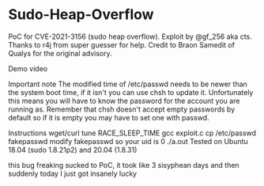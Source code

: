 # Sudo-Heap-Overflow
PoC for CVE-2021-3156 (sudo heap overflow). Exploit by @gf_256 aka cts. Thanks to r4j from super guesser for help. Credit to Braon Samedit of Qualys for the original advisory.

Demo video

Important note
The modified time of /etc/passwd needs to be newer than the system boot time, if it isn't you can use chsh to update it. Unfortunately this means you will have to know the password for the account you are running as. Remember that chsh doesn't accept empty passwords by default so if it is empty you may have to set one with passwd.

Instructions
wget/curl
tune RACE_SLEEP_TIME
gcc exploit.c
cp /etc/passwd fakepasswd
modify fakepasswd so your uid is 0
./a.out
Tested on Ubuntu 18.04 (sudo 1.8.21p2) and 20.04 (1.8.31)

this bug freaking sucked to PoC, it took like 3 sisyphean days and then suddenly today I just got insanely lucky
